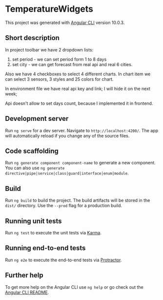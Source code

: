 
# TemperatureWidgets

This project was generated with [Angular CLI](https://github.com/angular/angular-cli) version 10.0.3.

## Short description
In project toolbar we have 2 dropdown lists:
1) set period - we can set period form 1 to 8 days
2) set city - we can get forecast from  real api and real 6 cities.

Also we have 4 checkboxes to select 4 different charts.
In chart item we can select 3 sensors, 3 styles and 25 colors for chart.

In environment file we have real api key and link; I will hide it on the next week;

Api doesn't allow to set days count, because I implemented it in frontend.

## Development server

Run `ng serve` for a dev server. Navigate to `http://localhost:4200/`. The app will automatically reload if you change any of the source files.

## Code scaffolding

Run `ng generate component component-name` to generate a new component. You can also use `ng generate directive|pipe|service|class|guard|interface|enum|module`.

## Build

Run `ng build` to build the project. The build artifacts will be stored in the `dist/` directory. Use the `--prod` flag for a production build.

## Running unit tests

Run `ng test` to execute the unit tests via [Karma](https://karma-runner.github.io).

## Running end-to-end tests

Run `ng e2e` to execute the end-to-end tests via [Protractor](http://www.protractortest.org/).

## Further help

To get more help on the Angular CLI use `ng help` or go check out the [Angular CLI README](https://github.com/angular/angular-cli/blob/master/README.md).

